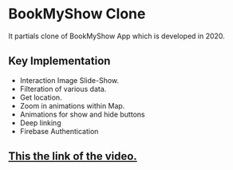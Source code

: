 # BookMyShow Clone

It partials clone of BookMyShow App which is developed in 2020.

## Key Implementation

- Interaction Image Slide-Show.
- Filteration of various data.
- Get location.
- Zoom in animations within Map.
- Animations for show and hide buttons
- Deep linking
- Firebase Authentication




## [This the link of the video.](https://www.screencast.com/t/YmRDjLs3q)
